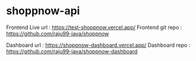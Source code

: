 # shoppnow-api

Frontend Live url : https://test-shoppnow.vercel.app/
Frontend git repo : https://github.com/raju99-java/shoppnow

Dashboard url : https://shoppnow-dashboard.vercel.app/
Dashboard repo : https://github.com/raju99-java/shoppnow-dashboard

